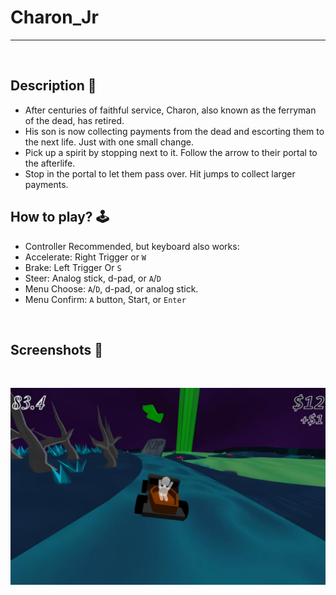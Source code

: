 # **Charon_Jr** 

---

<br>

## **Description 📃**
- After centuries of faithful service, Charon, also known as the ferryman of the dead, has retired. 
- His son is now collecting payments from the dead and escorting them to the next life. Just with one small change.
- Pick up a spirit by stopping next to it. Follow the arrow to their portal to the afterlife. 
- Stop in the portal to let them pass over. Hit jumps to collect larger payments.


## **How to play? 🕹️**
- Controller Recommended, but keyboard also works:
- Accelerate: Right Trigger or `W`
- Brake: Left Trigger Or `S`
- Steer: Analog stick, d-pad, or `A`/`D`
- Menu Choose: `A`/`D`, d-pad, or analog stick.
- Menu Confirm: `A` button, Start, or `Enter`

<br>

## **Screenshots 📸**

<br>

![image](../../assets/images/Charon_Jr.jpg)

<br>
